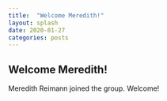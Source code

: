 ```yaml
---
title:  "Welcome Meredith!"
layout: splash
date: 2020-01-27
categories: posts
---
```


## Welcome Meredith!
Meredith Reimann joined the group. Welcome!

